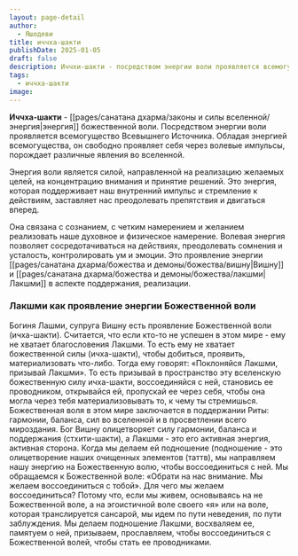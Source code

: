 ```yaml
---
layout: page-detail
author:
  - Яшодеви
title: иччха-шакти
publishDate: 2025-01-05
draft: false
description: Иччхи-шакти - посредством энергии воли проявляется всемогущество Всевышнего Источника. Обладая энергией всемогущества, он свободно проявляет себя через волевые импульсы, порождает различные явления во вселенной. Субъективно энергия воли переживается как способность человека выражать и воплощать намерение.
tags:
  - иччха-шакти
image:
---
```

**Иччха-шакти** - [[pages/санатана дхарма/законы и силы вселенной/энергия|энергия]] божественной воли.
Посредством энергии воли проявляется всемогущество Всевышнего Источника. Обладая энергией всемогущества, он свободно проявляет себя через волевые импульсы, порождает различные явления во вселенной. 
  
Энергия воли является силой, направленной на реализацию желаемых целей, на концентрацию внимания и принятие решений. Это энергия, которая поддерживает наш внутренний импульс и стремление к действиям, заставляет нас преодолевать препятствия и двигаться вперед. 

Она связана с сознанием, с четким намерением и желанием реализовать наше духовное и физическое намерение. Волевая энергия позволяет сосредотачиваться на действиях, преодолевать сомнения и усталость, контролировать ум и эмоции. Это проявление энергии [[pages/санатана дхарма/божества и демоны/божества/вишну|Вишну]] и [[pages/санатана дхарма/божества и демоны/божества/лакшми|Лакшми]] в аспекте поддержания, реализации.

### Лакшми как проявление энергии Божественной воли 

Богиня Лашми, супруга Вишну есть проявление Божественной воли (ичха-шакти). Считается, что если кто-то не успешен в этом мире - ему не хватает благословения Лакшми. То есть ему не хватает божественной силы (ичха-шакти), чтобы добиться, проявить, материализовать что-либо. Тогда ему говорят: «Поклоняйся Лакшми, призывай Лакшми». То есть призывай в пространство эту вселенскую божественную силу ичха-шакти, воссоединяйся с ней, становись ее проводником, открывайся ей, пропускай ее через себя, чтобы она могла через тебя материализовывать то, к чему ты стремишься. Божественная воля в этом мире заключается в поддержании Риты: гармонии, баланса, сил во вселенной и в просветлении всего мироздания. Бог Вишну олицетворяет силу гармонии, баланса и поддержания (стхити-шакти), а Лакшми - это его активная энергия, активная сторона. 
Когда мы делаем ей подношение (подношение - это олицетворение наших очищенных элементов (таттв), мы направляем нашу энергию на Божественную волю, чтобы воссоединиться с ней. Мы обращаемся к Божественной воле: «Обрати на нас внимание. Мы желаем воссоединиться с тобой». Для чего мы желаем воссоединиться? 
Потому что, если мы живем, основываясь на не Божественной воле, а на эгоистичной воле своего «я» или на воле, которая транслируется сансарой, мы идем по пути неведения, по пути заблуждения. Мы делаем подношение Лакшми, восхваляем ее, памятуем о ней, призываем, прославляем, чтобы воссоединиться с Божественной волей, чтобы стать ее проводниками. 

